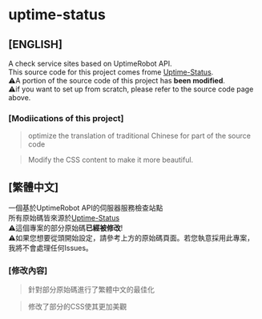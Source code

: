 # uptime-status

## [ENGLISH]

A check service sites based on UptimeRobot API.  
This source code for this project comes frome [Uptime-Status](https://github.com/yb/uptime-status).  
⚠️A portion of the source code of this project has **been modified**.  
⚠️if you want to set up from scratch, please refer to the source code page above.  

### [Modiications of this project]
> optimize the translation of traditional Chinese for part of the source code

> Modify the CSS content to make it more beautiful.




## [繁體中文]

一個基於UptimeRobot API的伺服器服務檢查站點  
所有原始碼皆來源於[Uptime-Status](https://github.com/yb/uptime-status)  
⚠️這個專案的部分原始碼**已經被修改**!  
⚠️如果您想要從頭開始設定，請參考上方的原始碼頁面。若您執意採用此專案，我將不會處理任何Issues。  

### [修改內容]
> 針對部分原始碼進行了繁體中文的最佳化

> 修改了部分的CSS使其更加美觀
